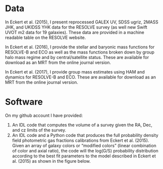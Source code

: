 Data
====
In Eckert et al. (2015), I present reprocessed GALEX UV, SDSS ugriz, 2MASS JHK, and UKIDSS YHK data for the RESOLVE survey (as well new Swift UVOT m2 data for 19 galaxies). These data are provided in a machine readable table on the RESOLVE website.

In Eckert et al. (2016), I provide the stellar and baryonic mass functions for RESOLVE-B and ECO as well as the mass functions broken down by group halo mass regime and by central/satellite status. These are available for download as an MRT from the online journal version.

In Eckert et al. (2017), I provide group mass estimates using HAM and dynamics for RESOLVE-B and ECO. These are available for download as an MRT from the online journal version.


Software
=======
On my github account I have provided: 
1. An IDL code that computes the volume of a survey given the RA, Dec, and cz limits of the survey.
2. An IDL code and a Python code that produces the full probability density field photometric gas fractions calibrations from Eckert et al. (2015). Given an array of galaxy colors or “modified colors” (linear combination of color and axial ratio), the code will the log(G/S) probability distribution according to the best fit parameters to the model described in Eckert et al. (2015) as shown in the figure below.
